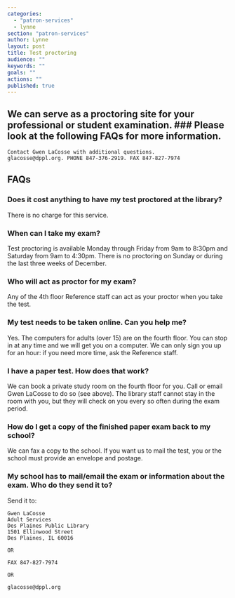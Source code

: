 ```yaml
---
categories: 
  - "patron-services"
  - lynne
section: "patron-services"
author: Lynne
layout: post
title: Test proctoring
audience: ""
keywords: ""
goals: ""
actions: ""
published: true
---
```


## We can serve as a proctoring site for your professional or student examination. ### Please look at the following FAQs for more information.

	Contact Gwen LaCosse with additional questions. 
	glacosse@dppl.org. PHONE 847-376-2919. FAX 847-827-7974 

## FAQs

### Does it cost anything to have my test proctored at the library?
There is no charge for this service. 

### When can I take my exam?
Test proctoring is available Monday through Friday from 9am to 8:30pm and Saturday from 9am to 4:30pm. There is no proctoring on Sunday or during the last three weeks of December.

### Who will act as proctor for my exam?
Any of the 4th floor Reference staff can act as your proctor when you take the test.

### My test needs to be taken online. Can you help me?
Yes. The computers for adults (over 15) are on the fourth floor. You can stop in at any time and we will get you on a computer. We can only sign you up for an hour: if you need more time, ask the Reference staff.

### I have a paper test. How does that work?
We can book a private study room on the fourth floor for you. Call or email Gwen LaCosse to do so (see above). The library staff cannot stay in the room with you, 
but they will check on you every so often during the exam period.

### How do I get a copy of the finished paper exam back to my school?
We can fax a copy to the school. If you want us to mail the test, you or the school must provide an envelope and postage. 

### My school has to mail/email the exam or information about the exam. Who do they send it to?
Send it to:

    Gwen LaCosse
    Adult Services
    Des Plaines Public Library
    1501 Ellinwood Street
    Des Plaines, IL 60016

    OR

    FAX 847-827-7974

    OR

    glacosse@dppl.org 
